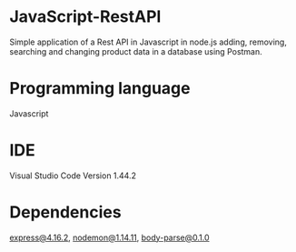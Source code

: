 # JavaScript-RestAPI
Simple application of a Rest API in Javascript in node.js adding, removing, searching and changing product data in a database using Postman.

# Programming language
Javascript 

# IDE
Visual Studio Code Version 1.44.2

# Dependencies
express@4.16.2, nodemon@1.14.11, body-parse@0.1.0




